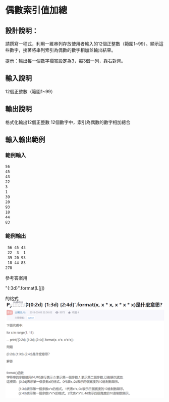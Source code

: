 # 偶數索引值加總

## 設計說明：
請撰寫一程式，利用一維串列存放使用者輸入的12個正整數（範圍1~99）。顯示這些數字，接著將串列索引為偶數的數字相加並輸出結果。

提示：輸出每一個數字欄寬設定為3，每3個一列，靠右對齊。

## 輸入說明

12個正整數（範圍1~99）

## 輸出說明

格式化輸出12個正整數
12個數字中，索引為偶數的數字相加總合

## 輸入輸出範例

### 範例輸入

```
56
45
43
22
3
1
39
20
93
18
44
83
```

### 範例輸出

```
 56 45 43
 22  3  1
 39 20 93
 18 44 83
278
```

參考答案用

"{:3d}".format(L[j])

的格式
![](../../img/2020-10-26-09-27-42.png)